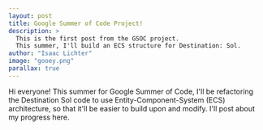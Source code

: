 ```yaml
---
layout: post
title: Google Summer of Code Project!
description: > 
  This is the first post from the GSOC project.
  This summer, I'll build an ECS structure for Destination: Sol.
author: "Isaac Lichter" 
image: "gooey.png" 
parallax: true 
---
```


Hi everyone! This summer for Google Summer of Code, I'll be refactoring the Destination Sol code to use Entity-Component-System (ECS) architecture, so that it'll be easier to build upon and modify. I'll post about my progress here.

